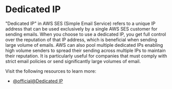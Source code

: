 # Dedicated IP

"Dedicated IP" in AWS SES (Simple Email Service) refers to a unique IP address that can be used exclusively by a single AWS SES customer for sending emails. When you choose to use a dedicated IP, you get full control over the reputation of that IP address, which is beneficial when sending large volume of emails. AWS can also pool multiple dedicated IPs enabling high volume senders to spread their sending across multiple IPs to maintain their reputation. It is particularly useful for companies that must comply with strict email policies or send significantly large volumes of email.

Visit the following resources to learn more:

- [@official@Dedicated IP](https://docs.aws.amazon.com/ses/latest/dg/dedicated-ip.html)
